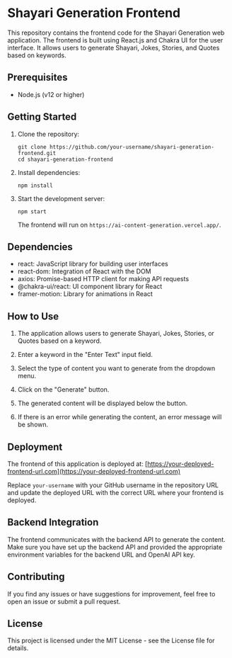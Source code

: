 # Shayari Generation Frontend

This repository contains the frontend code for the Shayari Generation web application. The frontend is built using React.js and Chakra UI for the user interface. It allows users to generate Shayari, Jokes, Stories, and Quotes based on keywords.

## Prerequisites

- Node.js (v12 or higher)

## Getting Started

1. Clone the repository:

    ```
    git clone https://github.com/your-username/shayari-generation-frontend.git
    cd shayari-generation-frontend
    ```

2. Install dependencies:

    ```
    npm install
    ```


3. Start the development server:

    ```
    npm start
    ```


    The frontend will run on `https://ai-content-generation.vercel.app/`.

## Dependencies

- react: JavaScript library for building user interfaces
- react-dom: Integration of React with the DOM
- axios: Promise-based HTTP client for making API requests
- @chakra-ui/react: UI component library for React
- framer-motion: Library for animations in React

## How to Use

1. The application allows users to generate Shayari, Jokes, Stories, or Quotes based on a keyword.

2. Enter a keyword in the "Enter Text" input field.

3. Select the type of content you want to generate from the dropdown menu.

4. Click on the "Generate" button.

5. The generated content will be displayed below the button.

6. If there is an error while generating the content, an error message will be shown.

## Deployment

The frontend of this application is deployed at: [https://your-deployed-frontend-url.com](https://your-deployed-frontend-url.com)

Replace `your-username` with your GitHub username in the repository URL and update the deployed URL with the correct URL where your frontend is deployed.

## Backend Integration

The frontend communicates with the backend API to generate the content. Make sure you have set up the backend API and provided the appropriate environment variables for the backend URL and OpenAI API key.

## Contributing

If you find any issues or have suggestions for improvement, feel free to open an issue or submit a pull request.

## License

This project is licensed under the MIT License - see the License file for details.



